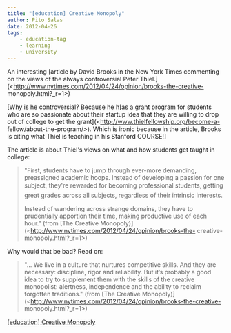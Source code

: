 ```yaml
---
title: "[education] Creative Monopoly"
author: Pito Salas
date: 2012-04-26
tags:
    - education-tag
    - learning
    - university
---
```




An interesting [article by David Brooks in the New York Times commenting on
the views of the always controversial Peter
Thiel.](<http://www.nytimes.com/2012/04/24/opinion/brooks-the-creative-
monopoly.html?_r=1>)

[Why is he controversial? Because he h[as a grant program for students who are
so passionate about their startup idea that they are willing to drop out of
college to get the grant](<http://www.thielfellowship.org/become-a-
fellow/about-the-program/>). Which is ironic because in the article, Brooks is
citing what Thiel is teaching in his Stanford COURSE!]

The article is about Thiel's views on what and how students get taught in
college:

> "First, students have to jump through ever-more demanding, preassigned
> academic hoops. Instead of developing a passion for one subject, they're
> rewarded for becoming professional students, getting great grades across all
> subjects, regardless of their intrinsic interests.
>
> Instead of wandering across strange domains, they have to prudentially
> apportion their time, making productive use of each hour." (from [The
> Creative Monopoly)](<http://www.nytimes.com/2012/04/24/opinion/brooks-the-
> creative-monopoly.html?_r=1>)

Why would that be bad? Read on:

> "… We live in a culture that nurtures competitive skills. And they are
> necessary: discipline, rigor and reliability. But it’s probably a good idea
> to try to supplement them with the skills of the creative monopolist:
> alertness, independence and the ability to reclaim forgotten traditions."
> (from [The Creative
> Monopoly)](<http://www.nytimes.com/2012/04/24/opinion/brooks-the-creative-
> monopoly.html?_r=1>)


[[education] Creative Monopoly](None)
